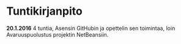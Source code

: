 # Tuntikirjanpito

**20.1.2016** 4 tuntia, Asensin GitHubin ja opettelin sen toimintaa, loin Avaruuspuolustus projektin NetBeansiin.